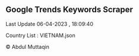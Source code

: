

## Google Trends Keywords Scraper 
 
Last Update 06-04-2023 , 18:09:40

Country List :
VIETNAM.json



© Abdul Muttaqin 
